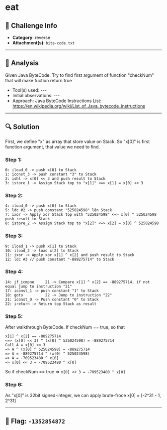 # eat

## 🧩 Challenge Info

- **Category**: reverse
- **Attachment(s)**: `bite-code.txt`

---

## 🧠 Analysis

Given Java ByteCode. Try to find first argument of function "checkNum" that will make fuction return true

- Tool(s) used: ---
- Initial observations: ---
- Approach: Java ByteCode Instructions List: https://en.wikipedia.org/wiki/List_of_Java_bytecode_instructions

---

## 🔍 Solution

First, we define "x" as array that store value on Stack.
So "x[0]" is first function argument, that value we need to find.

### Step 1:
```
0: iload_0 -> push x[0] to Stack
1: iconst_3 -> push constant "3" to Stack
2: ishl -> x[0] << 3 and push result to Stack
3: istore_1 -> Assign Stack top to "x[1]" <=> x[1] = x[0] << 3
```

### Step 2:
```
4: iload_0 -> push x[0] to Stack
5: ldc #2 -> push constant "525024598" lên Stack
7: ixor -> Apply xor Stack top with "525024598" <=> x[0] ^ 525024598 push result to Stack
8: istore_2 -> Assign Stack top to "x[2]" <=> x[2] = x[0] ^ 525024598
```

### Step 3: 
```
9: iload_1 -> push x[1] to Stack
10: iload_2 -> load x[2] to Stack
11: ixor -> Apply xor x[1] ^ x[2] and push result to Stack
12: ldc #3 // push constant "-889275714" to Stack
```

### Step 4:
```
14: if_icmpne     21 -> Compare x[1] ^ x[2] == -889275714, if not equal jump to instruction "21"
17: iconst_1 -> push constant "1" to Stack
18: goto          22 -> Jump to instruction "22"
21: iconst_0 -> Push constant "0" to Stack
22: ireturn -> Return top Stack as result
```

### Step 5:
After walkthrough ByteCode.
If checkNum == true, so that
```
x[1] ^ x[2] == -889275714
<=> (x[0] << 3) ^ (x[0] ^ 525024598) = -889275714
Call A = x[0] << 3
=> A ^ (x[0] ^ 525024598) = -889275714
=> A = -889275714 ^ (x[0] ^ 525024598)
=> A = -709523480 ^ x[0]
=> x[0] << 3 = -709523480 ^ x[0]
```

So if checkNum == true => ```x[0] << 3 = -709523480 ^ x[0]```

### Step 6:
As "x[0]" is 32bit signed-integer, we can apply brute-froce x[0] = [-2^31 - 1, 2^31]

---

## 🔑 Flag: `-1352854872`
